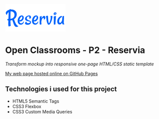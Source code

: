 ![reservia Logo](/assets/images/Logo/Reservia_Logo.svg)

# Open Classrooms - P2 - Reservia
*Transform mockup into responsive one-page HTML/CSS static template*

[My web page hosted online on GitHub Pages](https://seanedwards2021.github.io/P2-Reservia/)

## Technologies i used for this project
- HTML5 Semantic Tags
- CSS3 Flexbox
- CSS3 Custom Media Queries
